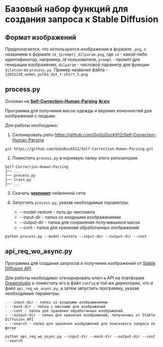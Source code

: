 # Базовый набор функций для создания запроса к Stable Diffusion

## Формат изображений

Предполагается, что используются изображения в формате `.png`, с названием в формате `id_{prompt}_dilparam.png`, где `id` - какой-либо идентификатор, например, id пользователя, `prompt` - промпт для генерации изображения, `dilparam` - числовой параметр для функции `dilation` из `process.py`. Пример названия файла - `12931230_women_polka_dot_t-shirt_5.png`

## process.py

Основан на **[Self-Correction-Human-Parsing](https://github.com/GoGoDuck912/Self-Correction-Human-Parsing)**
**[Arxiv](https://arxiv.org/pdf/1910.09777v1.pdf)**

Программа для получения масок одежды и верхних конечностей для изображений с людьми.

Для работы необходимо:
1) Склонировать репо https://github.com/GoGoDuck912/Self-Correction-Human-Parsing

```shell
git https://github.com/GoGoDuck912/Self-Correction-Human-Parsing.git
```

2) Поместить `process.py` в корневую папку этого репозитория

```none
Self-Correction-Human-Parsing
├── ...
├── process.py
├── train.py
├── ...
```

3) Скачать **[чекпоинт](https://drive.google.com/file/d/1ruJg4lqR_jgQPj-9K0PP-L2vJERYOxLP/view?usp=sharing)** нейронной сети 

4) Запустить `process.py`, указав необходимые параметры:

    - --model-restore - путь до чекпоинта
    - --input-dir - папка со входными изображениями
    - --output-dir - папка для сохранения получившихся масок
    - --cont - папка для хранения обработанных изображений

```shell
python process.py --model-restore --input-dir --output-dir --cont
```

## api_req_wo_async.py

Программа для создания запросов и получения изображений от [Stable Diffusion API](http://platform.stability.ai/).

Для работы необходимо: сгенерировать ключ к API на платформе [Dreamstudio](http://dreamstudio.ai/) и поместить его в файл `config` в той же директории, что и файл `api_req_wo_async.py`, а затем запустить программу, указав необходимые параметры:

    - --input-dir - папка со входными изображениями
    - --mask-dir - папка c масками для изображений
    - --cont - папка для хранения обработанных изображений
    - --output-dir - папка для хранения изображений, полученных от Stable Diffusion API
    - --search - папка для хранения изображений для поискового запроса по фотке

```shell
python api_req_wo_async.py --input-dir --mask-dir --output-dir --cont --search
```
